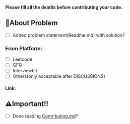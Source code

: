 **Please fill all the deatils before contributing your code.**

## 🤝About Problem
<!-- These are the comment to assist you better, anything you put inside these standard html tags is not visible to us-->
<!-- Use [x] to mark as checked -->
- [ ] Added problem statement(Readme.md) with solution?
### From Platform:
- [ ] Leetcode 
- [ ] GFG 
- [ ] Interviewbit
- [ ] Others(only acceptable after DISCUSSIONS) 

#### Link: 
<!-- Add link to the problem here(outside these comment tag) -->

## ⚠️Important!!
- [ ] Done reading [Contributing.md](https://github.com/Sagar0-0/DsA/blob/main/CONTRIBUTING.md)?
